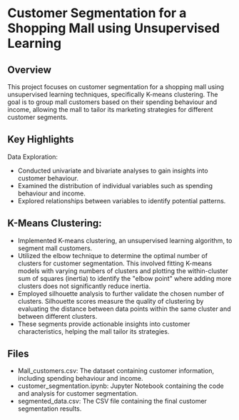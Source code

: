 # Customer Segmentation for a Shopping Mall using Unsupervised Learning

## Overview

This project focuses on customer segmentation for a shopping mall using unsupervised learning techniques, specifically K-means clustering. The goal is to group mall customers based on their spending behaviour and income, allowing the mall to tailor its marketing strategies for different customer segments.

## Key Highlights
Data Exploration:

* Conducted univariate and bivariate analyses to gain insights into customer behaviour.
* Examined the distribution of individual variables such as spending behaviour and income.
* Explored relationships between variables to identify potential patterns.

## K-Means Clustering:

* Implemented K-means clustering, an unsupervised learning algorithm, to segment mall customers.
* Utilized the elbow technique to determine the optimal number of clusters for customer segmentation. This involved fitting K-means models with varying numbers of clusters and plotting the within-cluster sum of squares (inertia) to identify the "elbow point" where adding more clusters does not significantly reduce inertia.
* Employed silhouette analysis to further validate the chosen number of clusters. Silhouette scores measure the quality of clustering by evaluating the distance between data points within the same cluster and between different clusters.
* These segments provide actionable insights into customer characteristics, helping the mall tailor its strategies.

## Files
* Mall_customers.csv: The dataset containing customer information, including spending behaviour and income.
* customer_segmentation.ipynb: Jupyter Notebook containing the code and analysis for customer segmentation.
* segmented_data.csv: The CSV file containing the final customer segmentation results.
